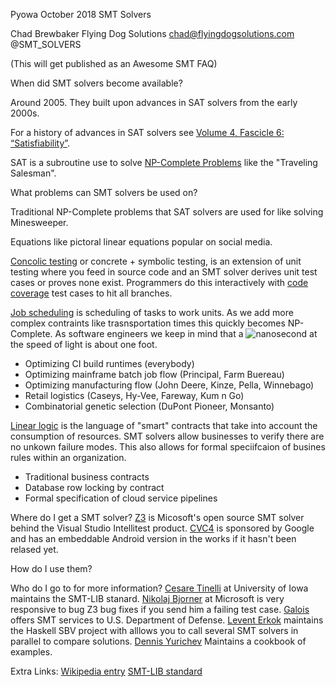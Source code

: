Pyowa October 2018
SMT Solvers

Chad Brewbaker
Flying Dog Solutions
chad@flyingdogsolutions.com
@SMT_SOLVERS

(This will get published as an Awesome SMT FAQ)


When did SMT solvers become available?

Around 2005. They built upon advances in SAT solvers from the early 2000s.

For a history of advances in SAT solvers see [Volume 4, Fascicle 6: “Satisfiability”](https://www.amazon.com/Art-Computer-Programming-Fascicle-Satisfiability/dp/0134397606).

SAT is a subroutine use to solve [NP-Complete Problems](https://en.wikipedia.org/wiki/List_of_NP-complete_problems) like the "Traveling Salesman".

  


What problems can SMT solvers be used on?

Traditional NP-Complete problems that SAT solvers are used for like solving Minesweeper.

Equations like pictoral linear equations popular on social media. 

[Concolic testing](https://en.wikipedia.org/wiki/Concolic_testing) or concrete + symbolic testing, is an extension of unit testing where you feed in source code and an SMT solver derives unit test cases or proves none exist. Programmers do this interactively with [code coverage](https://en.wikipedia.org/wiki/Code_coverage) test cases to hit all branches.

[Job scheduling](https://en.wikipedia.org/wiki/Job_shop_scheduling) is scheduling of tasks to work units. As we add more complex contraints like trasnsportation times this quickly becomes NP-Complete. As software engineers we keep in mind that a ![nanosecond](http://ids.si.edu/ids/deliveryService?id=NMAH-AHB2011q00082) at the speed of light is about one foot.

* Optimizing CI build runtimes (everybody)
* Optimizing mainframe batch job flow (Principal, Farm Buereau)
* Optimizing manufacturing flow (John Deere, Kinze, Pella, Winnebago)
* Retail logistics (Caseys, Hy-Vee, Fareway, Kum n Go)
* Combinatorial genetic selection (DuPont Pioneer, Monsanto)    


[Linear logic](http://girard.perso.math.cnrs.fr/Synsem.pdf) is the language of "smart" contracts that take into account the consumption of resources. SMT solvers allow businesses to verify there are no unkown failure modes. This also allows for formal speciifcaion of busines rules within an organization.

* Traditional business contracts
* Database row locking by contract
* Formal specification of cloud service pipelines

Where do I get a SMT solver?
[Z3](https://github.com/Z3Prover/z3) is Micosoft's open source SMT solver behind the Visual Studio Intellitest product.
[CVC4](https://cvc4.cs.stanford.edu/web/) is sponsored by Google and has an embeddable Android version in the works if it hasn't been relased yet.

How do I use them?



Who do I go to for more information?
[Cesare Tinelli](http://homepage.cs.uiowa.edu/~tinelli/) at University of Iowa maintains the SMT-LIB stanard. 
[Nikolaj Bjorner](https://github.com/Z3Prover/z3test) at Microsoft is very responsive to bug Z3 bug fixes if you send him a failing test case.
[Galois](https://saw.galois.com) offers SMT services to U.S. Department of Defense.
[Levent Erkok](https://github.com/leventerkok) maintains the Haskell SBV project with alllows you to call several SMT solvers in parallel to compare solutions.
[Dennis Yurichev](https://yurichev.com/writings/SAT_SMT_by_example.pdf) Maintains a cookbook of examples. 

Extra Links:
[Wikipedia entry](https://en.wikipedia.org/wiki/Satisfiability_modulo_theories)
[SMT-LIB standard](http://smtlib.cs.uiowa.edu)


